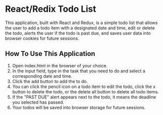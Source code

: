 # React/Redix Todo List

This application, built with React and Redux, is a simple todo list that allows the user to add a todo item with a designated date and time, edit or delete the todo, alerts the user if the todo is past due, and saves user data into browser cookies for future sessions.

## How To Use This Application

1. Open index.html in the browser of your choice.
2. In the input field, type in the task that you need to do and select a corresponding date and time.
3. Click the add button to add the to do.
4. You can click the pencil icon on a todo item to edit the todo, click the x button to delete the todo, or the delete all button to delete all todo items.
5. If the "PAST DUE" alert appears next to the todo, it means the deadline you selected has passed.
6. Your todos will be saved into browser storage for future sessions.
